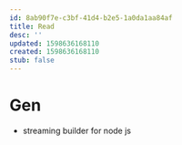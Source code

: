 ```yaml
---
id: 8ab90f7e-c3bf-41d4-b2e5-1a0da1aa84af
title: Read
desc: ''
updated: 1598636168110
created: 1598636168110
stub: false
---
```

# Gen
- streaming builder for node js
